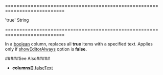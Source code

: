 <!--**
/*-------------------------------------------
    Auto-generated file. Do not modify.
-------------------------------------------

**-->
===========================================================================
<!--default-->'true'<!--/default-->
<!--type-->String<!--/type-->
===========================================================================

<!--shortDescription-->
In a [boolean]({basewidgetpath}/Configuration/columns/#dataType) column, replaces all **true** items with a specified text. Applies only if [showEditorAlways]({basewidgetpath}/Configuration/columns/#showEditorAlways) option is **false**.
<!--/shortDescription-->

<!--fullDescription-->
#####See Also#####
- **columns[]**.[falseText]({basewidgetpath}/Configuration/columns/#falseText)
<!--/fullDescription-->